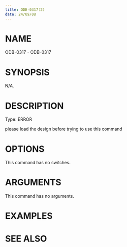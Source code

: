 ```yaml
---
title: ODB-0317(2)
date: 24/09/08
---
```


# NAME

ODB-0317 - ODB-0317

# SYNOPSIS

N/A.

# DESCRIPTION

Type: ERROR

please load the design before trying to use this command

# OPTIONS

This command has no switches.

# ARGUMENTS

This command has no arguments.

# EXAMPLES

# SEE ALSO

